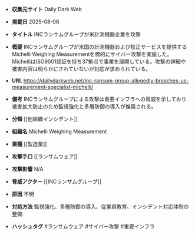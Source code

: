 - **収集元サイト**
Daily Dark Web

- **掲載日**
2025-08-06

- **タイトル**
INCランサムグループが米計測機器企業を攻撃

- **概要**
INCランサムグループが米国の計測機器および校正サービスを提供するMichelli Weighing Measurementを標的にサイバー攻撃を実施した。MichelliはISO9001認証を持ち37拠点で事業を展開している。攻撃の詳細や被害内容は明らかにされていないが対応が求められている。

- **URL**
https://dailydarkweb.net/inc-ransom-group-allegedly-breaches-us-measurement-specialist-michelli/

- **備考**
INCランサムグループによる攻撃は重要インフラへの脅威を示しており被害拡大防止のため監視強化と多層防御の導入が推奨される。

- **分類**
[[他組織インシデント]]

- **組織名**
Michelli Weighing Measurement

- **業種**
[[製造業]]

- **攻撃手口**
[[ランサムウェア]]

- **攻撃影響**
N/A

- **脅威アクター**
[[INCランサムグループ]]

- **原因**
不明

- **対処方法**
監視強化、多層防御の導入、従業員教育、インシデント対応体制の整備

- **ハッシュタグ**
#ランサムウェア #サイバー攻撃 #重要インフラ

